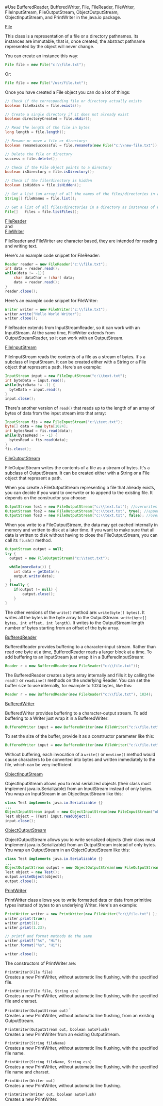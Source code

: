 #Use BufferedReader, BufferedWriter, File, FileReader, FileWriter, FileInputStream, FileOutputStream, ObjectOutputStream, ObjectInputStream, and PrintWriter in the java.io package.

[File](https://docs.oracle.com/javase/8/docs/api/java/io/File.html)

This class is a representation of a file or a directory pathnames. Its instances are immutable, that is, once created, the abstract pathname represented by the object will never change.

You can create an instance this way:
````java
File file = new File("c:\\file.txt");
````
Or:
````java
File file = new File("/usr/file.txt");
````
Once you have created a File object you can do a lot of things:
````java
// Check if the corresponding file or directory actually exists
boolean fileExists = file.exists();

// Create a single directory if it does not already exist
boolean directoryCreated = file.mkdir();

// Read the length of the file in bytes
long length = file.length();

// Rename or move a file or directory:
boolean renameSuccessful = file.renameTo(new File("c:\\new-file.txt"));

// Delete the file or directory
success = file.delete();

// Check if the File object points to a directory
boolean isDirectory = file.isDirectory();

// Check if the file/directory is hidden
boolean isHidden = file.isHidden();

// Get a list (an array) of all the names of the files/directories in a directory
String[] fileNames = file.list();

// Get a list of all files/directories in a directory as instances of File
File[]   files = file.listFiles();

````

[FileReader](https://docs.oracle.com/javase/8/docs/api/java/io/FileReader.html)  
and  
[FileWriter](https://docs.oracle.com/javase/8/docs/api/java/io/FileWriter.html)

FileReader and FileWriter are character based, they are intended for reading and writing text. 

Here's an example code snippet for FileReader:
````java
Reader reader = new FileReader("c:\\file.txt");
int data = reader.read();
while(data != -1){
    char dataChar = (char) data;
    data = reader.read();
}
reader.close();
````
Here's an example code snippet for FileWriter:
````java
Writer writer = new FileWriter("c:\\file.txt");
writer.write("Hello World Writer");
writer.close();
````
FileReader extends from InputStreamReader, so it can work with an InputStream. At the same time, FileWriter extends from OutputStreamReader, so it can work with an OutputStream.

[FileInputStream](https://docs.oracle.com/javase/8/docs/api/java/io/FileInputStream.html)

FileInputStream reads the contents of a file as a stream of bytes. It's a subclass of InputStream. It can be created either with a String or a File object that represent a path. Here's an example:
````java
InputStream input = new FileInputStream("c:\\text.txt");
int byteData = input.read();
while(byteData != -1) {
  byteData = input.read();
}
input.close();
````
There's another version of `read()` that reads up to the length of an array of bytes of data from the input stream into that array:
````java
InputStream fis = new FileInputStream("c:\\text.txt");
byte[] data = new byte[1024];
int bytesRead = fis.read(data);
while(bytesRead != -1) {
  bytesRead = fis.read(data);
}
fis.close();
````

[FileOutputStream](https://docs.oracle.com/javase/8/docs/api/java/io/FileOutputStream.html)

FileOutputStream writes the contents of a file as a stream of bytes. It's a subclass of OutputStream. It can be created either with a String or a File object that represent a path.

When you create a FileOutputStream representing a file that already exists, you can decide if you want to overwrite or to append to the existing file. It depends on the constructor you choose:
````java
OutputStream fos1 = new FileOutputStream("c:\\text.txt"); //overwrites file
OutputStream fos2 = new FileOutputStream("c:\\text.txt", true); //appends to file
OutputStream fos3 = new FileOutputStream("c:\\text.txt", false); //overwrites file
````

When you write to a FileOutputStream, the data may get cached internally in memory and written to disk at a later time. If you want to make sure that all data is written to disk without having to close the FileOutputStream, you can call its `flush()` method.

````java
OutputStream output = null;
try {
  output = new FileOutputStream("c:\\text.txt");

  while(moreData()) {
    int data = getData();
    output.write(data);
  }
} finally {
    if(output != null) {
        output.close();
    }
}
````
The other versions of the `write()` method are:
`write(byte[] bytes)`. It writes all the bytes in the byte array to the OutputStream.
`write(byte[] bytes, int offset, int length)`. It writes to the OutputStream length number of bytes starting from an offset of the byte array.

[BufferedReader](https://docs.oracle.com/javase/8/docs/api/java/io/BufferedReader.html)

BufferedReader provides buffering to a character-input stream. Rather than read one byte at a time, BufferedReader reads a larger block at a time. 
To add buffering to an InputStream just wrap it in a BufferedInputStream:
````java
Reader r = new BufferedReader(new FileReader("c:\\file.txt"));
````
The BufferedReader creates a byte array internally and fills it by calling the `read()` or `readLine()` methods on the underlying Reader. You can set the buffer size to use internally, for example to 1024 bytes, like this:
````java
Reader r = new BufferedReader(new FileReader("c:\\file.txt"), 1024);
````

[BufferedWriter](https://docs.oracle.com/javase/8/docs/api/java/io/BufferedWriter.html)

BufferedWriter provides buffering to a character-output stream. To add buffering to a Writer just wrap it in a BufferedWriter:
````java
BufferedWriter input = new BufferedWriter(new FileWriter("c:\\file.txt"));
````
To set the size of the buffer, provide it as a constructor parameter like this:
````java
BufferedWriter input = new BufferedWriter(new FileWriter("c:\\file.txt"), 1024);
````
Without buffering, each invocation of a `write()` or `newLine()` method would cause characters to be converted into bytes and written immediately to the file, which can be very inefficient.

[ObjectInputStream](https://docs.oracle.com/javase/8/docs/api/java/io/ObjectInputStream.html)

ObjectInputStream allows you to read serialized objects (their class must implement java.io.Serializable) from an InputStream instead of only bytes. You wrap an InputStream in an ObjectInputStream like this:
````java
class Test implements java.io.Serializable {}
...
ObjectInputStream input = new ObjectInputStream(new FileInputStream("obj.data"));
Test object = (Test) input.readObject();
input.close();   
````

[ObjectOutputStream](https://docs.oracle.com/javase/8/docs/api/java/io/ObjectOutputStream.html)

ObjectOutputStream allows you to write serialized objects (their class must implement java.io.Serializable) from an OutputStream instead of only bytes. You wrap an OutputStream in an ObjectOutputStream like this:
````java
class Test implements java.io.Serializable {}
...
ObjectOutputStream output = new ObjectOutputStream(new FileOutputStream("obj.data"));
Test object = new Test();
output.writeObject(object);
output.close();  
````

[PrintWriter](https://docs.oracle.com/javase/8/docs/api/java/io/PrinterWriter.html) 

PrintWriter class allows you to write formatted data or data from primitive types instead of bytes to an underlying Writer. Here's an example:
````java
PrintWriter writer = new PrintWriter(new FileWriter("c:\\file.txt") );
writer.print(true);
writer.print(1);
writer.print(1.23);

// printf and format methods do the same
writer.printf("%s", "Hi");
writer.format("%s", "Hi");

writer.close();
````

The constructors of PrintWriter are:

`PrintWriter(File file)`  
Creates a new PrintWriter, without automatic line flushing, with the specified file.

`PrintWriter(File file, String csn)`  
Creates a new PrintWriter, without automatic line flushing, with the specified file and charset.

`PrintWriter(OutputStream out)`  `  
Creates a new PrintWriter, without automatic line flushing, from an existing OutputStream.

`PrintWriter(OutputStream out, boolean autoFlush)`  
Creates a new PrintWriter from an existing OutputStream.

`PrintWriter(String fileName)`  
Creates a new PrintWriter, without automatic line flushing, with the specified file name.

`PrintWriter(String fileName, String csn)`  
Creates a new PrintWriter, without automatic line flushing, with the specified file name and charset.

`PrintWriter(Writer out)`  
Creates a new PrintWriter, without automatic line flushing.

`PrintWriter(Writer out, boolean autoFlush)`  
Creates a new PrintWriter.
